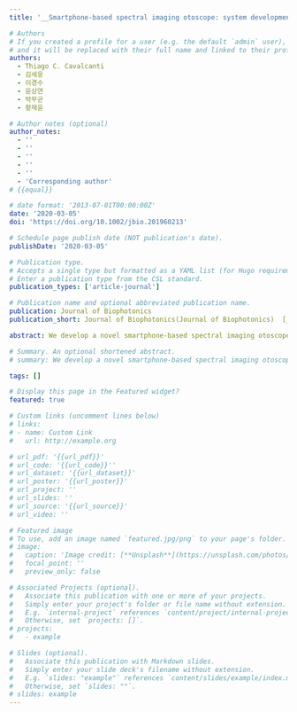 ```yaml
---
title: '__Smartphone-based spectral imaging otoscope: system development and preliminary study for evaluation of its potential as a mobile diagnostic tool__'

# Authors
# If you created a profile for a user (e.g. the default `admin` user), write the username (folder name) here
# and it will be replaced with their full name and linked to their profile.
authors:
  - Thiago C. Cavalcanti
  - 김세웅
  - 이경수
  - 윤상연
  - 박무균
  - 황재윤

# Author notes (optional)
author_notes:
  - ''
  - ''
  - ''
  - ''
  - ''
  - 'Corresponding author'
# {{equal}}

# date format: '2013-07-01T00:00:00Z'
date: '2020-03-05'
doi: 'https://doi.org/10.1002/jbio.201960213'

# Schedule page publish date (NOT publication's date).
publishDate: '2020-03-05'

# Publication type.
# Accepts a single type but formatted as a YAML list (for Hugo requirements).
# Enter a publication type from the CSL standard.
publication_types: ['article-journal']

# Publication name and optional abbreviated publication name.
publication: Journal of Biophotonics
publication_short: Journal of Biophotonics(Journal of Biophotonics)  [__SCI(E) IF=3.21, 28.79% (Q2)__]

abstract: We develop a novel smartphone-based spectral imaging otoscope for telemedicine and examine its capability for the mobile diagnosis of middle ear diseases. The device was applied to perform spectral imaging and analysis of an ear-mimicking phantom and a normal and abnormal tympanic membrane for evaluation of its potential for the mobile diagnosis. Spectral classified images were obtained via online spectral analysis in a remote server. The phantom experimental results showed that it allowed us to distinguish four different fluids located behind a semitransparent membrane. Also, in the spectral classified images of normal ears (n = 3) and an ear with chronic otitis media (n = 1), the normal and abnormal regions in each ear could be quantitatively distinguished with high contrast. These preliminary results thus suggested that it might have the potentials for providing quantitative information for the mobile diagnosis of various middle ear diseases.

# Summary. An optional shortened abstract.
# summary: We develop a novel smartphone-based spectral imaging otoscope for telemedicine and examine its capability for the mobile diagnosis of middle ear diseases. The device was applied to perform spectral imaging and analysis of an ear-mimicking phantom and a normal and abnormal tympanic membrane for evaluation of its potential for the mobile diagnosis. Spectral classified images were obtained via online spectral analysis in a remote server. The phantom experimental results showed that it allowed us to distinguish four different fluids located behind a semitransparent membrane. Also, in the spectral classified images of normal ears (n = 3) and an ear with chronic otitis media (n = 1), the normal and abnormal regions in each ear could be quantitatively distinguished with high contrast. These preliminary results thus suggested that it might have the potentials for providing quantitative information for the mobile diagnosis of various middle ear diseases.

tags: []

# Display this page in the Featured widget?
featured: true

# Custom links (uncomment lines below)
# links:
# - name: Custom Link
#   url: http://example.org

# url_pdf: '{{url_pdf}}'
# url_code: '{{url_code}}''
# url_dataset: '{{url_dataset}}'
# url_poster: '{{url_poster}}'
# url_project: ''
# url_slides: ''
# url_source: '{{url_source}}'
# url_video: ''

# Featured image
# To use, add an image named `featured.jpg/png` to your page's folder.
# image:
#   caption: 'Image credit: [**Unsplash**](https://unsplash.com/photos/pLCdAaMFLTE)'
#   focal_point: ''
#   preview_only: false

# Associated Projects (optional).
#   Associate this publication with one or more of your projects.
#   Simply enter your project's folder or file name without extension.
#   E.g. `internal-project` references `content/project/internal-project/index.md`.
#   Otherwise, set `projects: []`.
# projects:
#   - example

# Slides (optional).
#   Associate this publication with Markdown slides.
#   Simply enter your slide deck's filename without extension.
#   E.g. `slides: "example"` references `content/slides/example/index.md`.
#   Otherwise, set `slides: ""`.
# slides: example
---
```

